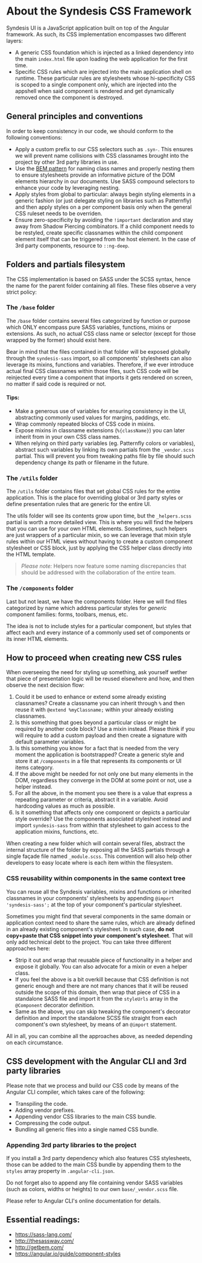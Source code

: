 # About the Syndesis CSS Framework

Syndesis UI is a JavaScript application built on top of the Angular framework. As such, its CSS implementation encompasses two different layers:

* A generic CSS foundation which is injected as a linked dependency into the main `index.html` file upon loading the web application for the first time.
* Specific CSS rules which are injected into the main application shell on runtime. These particular rules are stylesheets whose hi-specificity CSS is scoped to a single component only, which are injected into the appshell when said component is rendered and get dynamically removed once the component is destroyed.

## General principles and conventions

In order to keep consistency in our code, we should conform to the following conventions:

* Apply a custom prefix to our CSS selectors such as `.syn-`. This ensures we will prevent name collisions with CSS classnames brought into the project by other 3rd party libraries in use.
* Use the [BEM pattern](http://getbem.com/) for naming class names and properly nesting them to ensure stylesheets provide an informative picture of the DOM elements hierarchy in our documents. Use SASS compound selectors to enhance your code by leveraging nesting.
* Apply styles from global to particular: always begin styling elements in a generic fashion (or just delegate styling on libraries such as Patternfly) and then apply styles on a per component basis only when the general CSS ruleset needs to be overriden.
* Ensure zero-specificity by avoiding the `!important` declaration and stay away from Shadow Piercing combinators. If a child component needs to be restyled, create specific classnames within the child component element itself that can be triggered from the host element. In the case of 3rd party components, resource to `::ng-deep`.

## Folders and partials filesystem
The CSS implementation is based on SASS under the SCSS syntax, hence the name for the parent folder containing all files. These files observe a very strict policy:

### The `/base` folder

The `/base` folder contains several files categorized by function or purpose which ONLY encompass pure SASS variables, functions, mixins or extensions. As such, no actual CSS class name or selector (except for those wrapped by the former) should exist here.

Bear in mind that the files contained in that folder will be exposed globally through the `syndesis-sass` import, so all components' stylesheets can also leverage its mixins, functions and variables. Therefore, if we ever introduce actual final CSS classnames within those files, such CSS code will be reinjected every time a component that imports it gets rendered on screen, no matter if said code is required or not.

#### Tips:

- Make a generous use of variables for ensuring consistency in the UI, abstracting commonly used values for margins, paddings, etc.
- Wrap commonly repeated blocks of CSS code in mixins.
- Expose mixins in classname extensions (`%{className}`) you can later inherit from in your own CSS class names.
- When relying on third party variables (eg. Patternfly colors or variables), abstract such variables by linking its own partials from the `_vendor.scss` partial. This will prevent you from tweaking paths file by file should such dependency change its path or filename in the future.

### The `/utils` folder

The `/utils` folder contains files that set global CSS rules for the entire application. This is the place for overriding global or 3rd party styles or define presentation rules that are generic for the entire UI.

The utils folder will see its contents grow upon time, but the `_helpers.scss` partial is worth a more detailed view. This is where you will find the helpers that you can use for your own HTML elements. Sometimes, such helpers are just wrappers of a particular mixin, so we can leverage that mixin style rules within our HTML views without having to create a custom component stylesheet or CSS block, just by applying the CSS helper class directly into the HTML template.

> *Please note:* Helpers now feature some naming discrepancies that should be addressed with the collaboration of the entire team.

### The `/components` folder

Last but not least, we have the components folder. Here we will find files categorized by name which address particular styles for _generic_ component families: forms, toolbars, menus, etc.

The idea is not to include styles for a particular component, but styles that affect each and every instance of a commonly used set of components or its inner HTML elements.

## How to proceed when creating new CSS rules

When overseeing the need for styling up something, ask yourself wether that piece of presentation logic will be reused elsewhere and how, and then observe the next decision flow:

1. Could it be used to enhance or extend some already existing classnames? Create a classname you can inherit through `%` and then reuse it with `@extend %myClassname;` within your already existing classnames.
2. Is this something that goes beyond a particular class or might be required by another code block? Use a mixin instead. Please think if you will require to add a custom payload and then create a signature with default parameter variables.
3. Is this something you know for a fact that is needed from the very moment the application is bootstrapped? Create a generic style and store it at `/components` in a file that represents its components or UI items category.
4. If the above might be needed for not only one but many elements in the DOM, regardless they converge in the DOM at some point or not, use a helper instead.
5. For all the above, in the moment you see there is a value that express a repeating parameter or criteria, abstract it in a variable. Avoid hardcoding values as much as possible.
6. Is it something that affects only one component or depicts a particular style override? Use the components associated stylesheet instead and import `syndesis-sass` from within that stylesheet to gain access to the application mixins, functions, etc.

When creating a new folder which will contain several files, abstract the internal structure of the folder by exposing all the SASS partials through a single façade file named `_module.scss`. This convention will also help other developers to easy locate where is each item within the filesystem.

### CSS reusability within components in the same context tree

You can reuse all the Syndesis variables, mixins and functions or inherited classnames in your components' stylesheets by appending `@import 'syndesis-sass';` at the top of your component's particular stylesheet.

Sometimes you might find that several components in the same domain or application context need to share the same rules, which are already defined in an already existing component's stylesheet. In such case, **do not copy+paste that CSS snippet into your component's stylesheet**. That will only add technical debt to the project. You can take three different approaches here:

- Strip it out and wrap that reusable piece of functionality in a helper and expose it globally. You can also advocate for a mixin or even a helper class.
- If you feel the above is a bit overkill because that CSS definition is not generic enough and there are not many chances that it will be reused outside the scope of this domain, then wrap that piece of CSS in a standalone SASS file and import it from the `styleUrls` array in the `@Component` decorator definition.
- Same as the above, you can skip tweaking the component's decorator definition and import the standalone SCSS file straight from each component's own stylesheet, by means of an `@import` statement.

All in all, you can combine all the approaches above, as needed depending on each circumstance.

## CSS development with the Angular CLI and 3rd party libraries

Please note that we process and build our CSS code by means of the Angular CLI compiler, which takes care of the following:

- Transpiling the code.
- Adding vendor prefixes.
- Appending vendor CSS libraries to the main CSS bundle.
- Compressing the code output.
- Bundling all generic files into a single named CSS bundle.

### Appending 3rd party libraries to the project

If you install a 3rd party dependency which also features CSS stylesheets, those can be added to the main CSS bundle by appending them to the `styles` array property in `.angular-cli.json`.

Do not forget also to append any file containing vendor SASS variables (such as colors, widths or heights) to our own `base/_vendor.scss` file.

Please refer to Angular CLI's online documentation for details.

## Essential readings:

* https://sass-lang.com/
* http://thesassway.com/
* http://getbem.com/
* https://angular.io/guide/component-styles
